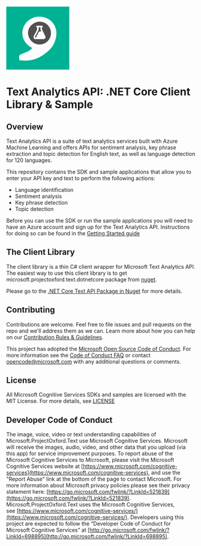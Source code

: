 ![Text Analytics](Docs/Images/TextAnalytics.png)

# Text Analytics API: .NET Core Client Library & Sample

## Overview
Text Analytics API is a suite of text analytics services built with Azure Machine Learning and offers APIs for sentiment analysis, key phrase extraction and topic detection for English text, as well as language detection for 120 languages.

This repository contains the SDK and sample applications that allow you to enter your API key and text to perform the following actions:
- Language identification
- Sentiment analysis
- Key phrase detection
- Topic detection

Before you can use the SDK or run the sample applications you will need to have an Azure account and sign up for the Text Analytics API. Instructions for doing so can be found in the [Getting Started guide](/Docs/getting-started.md)

## The Client Library
The client library is a thin C\# client wrapper for Microsoft Text Analytics API. The easiest way to use this client library is to get microsoft.projectoxford.text.dotnetcore package from [nuget](http://nuget.org).

Please go to the [.NET Core Text API Package in Nuget](https://www.nuget.org/packages/Microsoft.ProjectOxford.Text.DotNetCore/) for more details.

## Contributing
Contributions are welcome. Feel free to file issues and pull requests on the repo and we'll address them as we can. Learn more about how you can help on our [Contribution Rules & Guidelines](/CONTRIBUTING.md).

This project has adopted the [Microsoft Open Source Code of Conduct](https://opensource.microsoft.com/codeofconduct/). For more information see the [Code of Conduct FAQ](https://opensource.microsoft.com/codeofconduct/faq/) or contact [opencode@microsoft.com](mailto:opencode@microsoft.com) with any additional questions or comments.

## License
All Microsoft Cognitive Services SDKs and samples are licensed with the MIT License. For more details, see [LICENSE](/LICENSE.md)

## Developer Code of Conduct
The image, voice, video or text understanding capabilities of Microsoft.ProjectOxford.Text use Microsoft Cognitive Services. Microsoft will receive the images, audio, video, and other data that you upload (via this app) for service improvement purposes. To report abuse of the Microsoft Cognitive Services to Microsoft, please visit the Microsoft Cognitive Services website at [https://www.microsoft.com/cognitive-services](https://www.microsoft.com/cognitive-services), and use the "Report Abuse" link at the bottom of the page to contact Microsoft. For more information about Microsoft privacy policies please see their privacy statement here: [https://go.microsoft.com/fwlink/?LinkId=521839](https://go.microsoft.com/fwlink/?LinkId=521839).
Microsoft.ProjectOxford.Text uses the Microsoft Cognitive Services, see [https://www.microsoft.com/cognitive-services/](https://www.microsoft.com/cognitive-services/). Developers using this project are expected to follow the “Developer Code of Conduct for Microsoft Cognitive Services” at [http://go.microsoft.com/fwlink/?LinkId=698895](http://go.microsoft.com/fwlink/?LinkId=698895).
